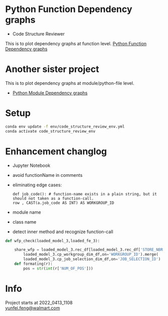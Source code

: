 # Python Function Dependency graphs
- Code Structure Reviewer 

This is to plot dependency graphs at function level. [Python Function Dependency graphs](https://github.com/heraldia/pydeps-function-level)

# Another sister project
This is to plot dependency graphs at module/python-file level. 
- [Python Module Dependency graphs](https://github.com/thebjorn/pydeps)

# Setup
```sh
conda env update -f env/code_structure_review_env.yml
conda activate code_structure_review_env
```

# Enhancement changlog
- Jupyter Notebook
- avoid functionName in comments
- eliminating edge cases:
    ```
    def job_code(): # function-name exists in a plain string, but it should not taken as a function-call.
    row , CAST(a.job_code AS INT) AS WORKGROUP_ID
    ```
- module name
- class name

- detect inner method and recognize function-call
```py
def wfp_check(loaded_model_3,loaded_fe_3):

    share_wfp = loaded_model_3.rec_df[loaded_model_3.rec_df['STORE_NBR'].isin(pilot_stores)].merge(
        loaded_model_3.cp_workgroup_dim_df,on='WORKGROUP_ID').merge(
        loaded_model_3.cp_job_selection_dim_df,on='JOB_SELECTION_ID')
    def formating(r):
        pos = str(int(r['NUM_OF_POS']))
```


# Info
Project starts at 2022_0413_1108  
yunfei.feng@walmart.com
